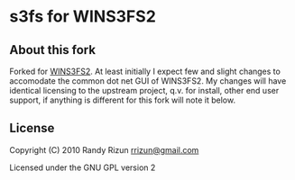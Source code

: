 # s3fs for WINS3FS2

## About this fork

Forked for [WINS3FS2](https://wins3fs.ai-integration.biz/doc). At least initially I expect few and slight changes to accomodate the
common dot net GUI of WINS3FS2. My changes will have identical licensing to the upstream project, q.v. for install, other end user
support, if anything is different for this fork will note it below.

## License

Copyright (C) 2010 Randy Rizun <rrizun@gmail.com>

Licensed under the GNU GPL version 2

